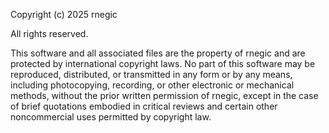 Copyright (c) 2025 rnegic

All rights reserved.

This software and all associated files are the property of rnegic and are protected by international copyright laws. No part of this software may be reproduced, distributed, or transmitted in any form or by any means, including photocopying, recording, or other electronic or mechanical methods, without the prior written permission of rnegic, except in the case of brief quotations embodied in critical reviews and certain other noncommercial uses permitted by copyright law.
